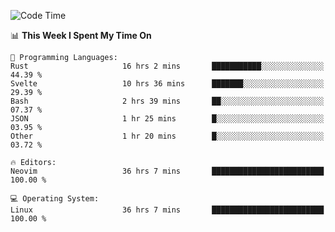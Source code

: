 <!-- [![Top Langs](https://github-readme-stats.vercel.app/api/top-langs/?username=gagahsyuja&theme=dracula&hide_border=true&border_radius=7)](https://github.com/anuraghazra/github-readme-stats) -->

<!--START_SECTION:waka-->
![Code Time](http://img.shields.io/badge/Code%20Time-1%2C392%20hrs%2042%20mins-blue)

📊 **This Week I Spent My Time On** 

```text
💬 Programming Languages: 
Rust                     16 hrs 2 mins       ███████████░░░░░░░░░░░░░░   44.39 % 
Svelte                   10 hrs 36 mins      ███████░░░░░░░░░░░░░░░░░░   29.39 % 
Bash                     2 hrs 39 mins       ██░░░░░░░░░░░░░░░░░░░░░░░   07.37 % 
JSON                     1 hr 25 mins        █░░░░░░░░░░░░░░░░░░░░░░░░   03.95 % 
Other                    1 hr 20 mins        █░░░░░░░░░░░░░░░░░░░░░░░░   03.72 % 

🔥 Editors: 
Neovim                   36 hrs 7 mins       █████████████████████████   100.00 % 

💻 Operating System: 
Linux                    36 hrs 7 mins       █████████████████████████   100.00 % 
```


<!--END_SECTION:waka-->
